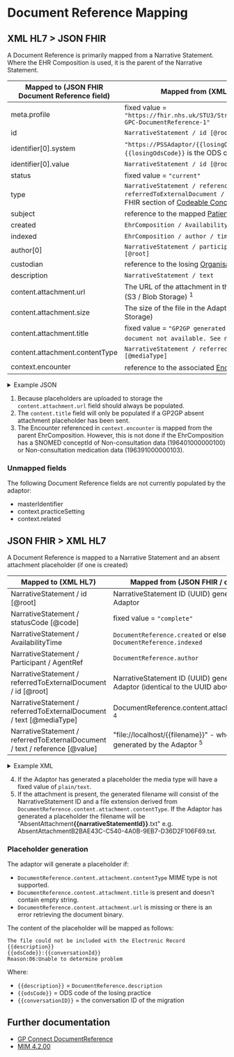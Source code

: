 # Document Reference Mapping

## XML HL7 > JSON FHIR

A Document Reference is primarily mapped from a Narrative Statement. Where the EHR Composition is used, it is the parent of the Narrative Statement.

| Mapped to (JSON FHIR Document Reference field) | Mapped from (XML HL7 / other source)                                                                                                                               |
|------------------------------------------------|--------------------------------------------------------------------------------------------------------------------------------------------------------------------|
| meta.profile                                   | fixed value = `"https://fhir.nhs.uk/STU3/StructureDefinition/CareConnect-GPC-DocumentReference-1"`                                                                 |
| id                                             | `NarrativeStatement / id [@root]`                                                                                                                                  |
| identifier\[0].system                          | `"https://PSSAdaptor/{{losingOdsCode}}"` - where the `{{losingOdsCode}}` is the ODS code of the losing practice                                                    |
| identifier\[0].value                           | `NarrativeStatement / id [@root]`                                                                                                                                  |
| status                                         | fixed value = `"current"`                                                                                                                                          |
| type                                           | `NarrativeStatement / reference / referredToExternalDocument / code` as described in the XML > FHIR section of [Codeable Concept](../codeable%20concept/README.md) |
| subject                                        | reference to the mapped [Patient](../patient/README.md)                                                                                                            |
| created                                        | `EhrComposition / AvailabilityTime`                                                                                                                                |
| indexed                                        | `EhrComposition / author / time [@value]`                                                                                                                          |
| author\[0]                                     | `NarrativeStatement / participant / agentRef[0] / id [@root]`                                                                                                      |
| custodian                                      | reference to the losing [Organisation](../organisations/README.md)                                                                                                 |
| description                                    | `NarrativeStatement / text`                                                                                                                                        |
| content.attachment.url                         | The URL of the attachment in the Adaptors file storage area (S3 / Blob Storage) <sup>1</sup>                                                                       |
| content.attachment.size                        | The size of the file in the Adaptors file storage area (S3 / Blob Storage)                                                                                         |
| content.attachment.title                       | fixed value = `"GP2GP generated placeholder. Original document not available. See notes for details"` <sup>2</sup>                                                 |
| content.attachment.contentType                 | `NarrativeStatement / referredToExternalDocument / text [@mediaType]`                                                                                              |                                                       
| context.encounter                              | reference to the associated [Encounter](../encounters/README.md) <sup>3</sup>                                                                                      |                                                       

<details>
    <summary>Example JSON</summary>

```
        {
            "resource": {
                "resourceType": "DocumentReference",
                "id": "FDD5D332-0468-414A-84E5-AFDAD5B37BCE",
                "meta": {
                    "profile": [
                        "https://fhir.nhs.uk/STU3/StructureDefinition/CareConnect-GPC-DocumentReference-1"
                    ]
                },
                "identifier": [
                    {
                        "system": "https://PSSAdaptor/D5445",
                        "value": "FDD5D332-0468-414A-84E5-AFDAD5B37BCE"
                    }
                ],
                "status": "current",
                "type": {
                    "coding": [
                        {
                            "system": "http://snomed.info/sct",
                            "code": "37251000000104",
                            "display": "Other digital signal"
                        }
                    ],
                    "text": "Other Attachment"
                },
                "subject": {
                    "reference": "Patient/cc49817a-813d-4000-ba8f-50157aea1caa"
                },
                "created": "2013-10-25T15:53:28+00:00",
                "indexed": "2013-10-25T15:53:28.000+00:00",
                "author": [
                    {
                        "reference": "Practitioner/14CA7344-7460-4C96-BABC-AA0A2C8E96D6"
                    }
                ],
                "custodian": {
                    "reference": "Organization/ae6747c5-4872-4134-8010-296bd82f121c"
                },
                "description": "application/binary",
                "content": [
                    {
                        "attachment": {
                            "contentType": "text/plain",
                            "url": "https://example.s3.eu-west-2.amazonaws.com/BB2D2DA0-3CA3-4E51-8266-AA0917A09BD2_1C135B3C-5AA5-4BF1-A08B-E6002455B806_text.pdf?X-Amz-Algorithm=AWS4-HMAC-SHA256&X-Amz-Date=20230607T134042Z&X-Amz-SignedHeaders=host&X-Amz-Expires=3599&X-Amz-Credential=example%2Feu-west-exampleaws4_request&X-Amz-Signature=example",
                            "size": 359252
                        }
                    }
                ],
                "context": {
                    "encounter": {
                        "reference": "Encounter/26EE99BB-00FF-4596-9D8B-1D349C1D70A1"
                    }
                }
            }
        },
```

</details>

1. Because placeholders are uploaded to storage the `content.attachment.url` field should always be populated.
2. The `content.title` field will only be populated if a GP2GP absent attachment placeholder has been sent.  
3. The Encounter referenced in `context.encounter` is mapped from the parent EhrComposition. However, this is not done if the EhrComposition has a SNOMED conceptId of Non-consultation data (196401000000100) or Non-consultation medication data (196391000000103).

### Unmapped fields

The following Document Reference fields are not currently populated by the adaptor:
- masterIdentifier
- context.practiceSetting
- context.related


## JSON FHIR > XML HL7

A Document Reference is mapped to a Narrative Statement and an absent attachment placeholder (if one is created)

| Mapped to (XML HL7)                                                          | Mapped from (JSON FHIR / other source )                                                         |
|------------------------------------------------------------------------------|-------------------------------------------------------------------------------------------------|
| NarrativeStatement / id \[@root]                                             | NarrativeStatement ID (UUID) generated by the Adaptor                                           |
| NarrativeStatement / statusCode \[@code]                                     | fixed value = `"complete"`                                                                      |
| NarrativeStatement / AvailabilityTime                                        | `DocumentReference.created` or else `DocumentReference.indexed`                                 |
| NarrativeStatement / Participant / AgentRef                                  | `DocumentReference.author`                                                                      |
| NarrativeStatement / referredToExternalDocument / id \[@root]                | NarrativeStatement ID (UUID) generated by the Adaptor (identical to the UUID above)             |
| NarrativeStatement / referredToExternalDocument / text \[@mediaType]         | DocumentReference.content.attachment.contentType <sup>4</sup>                                   |
| NarrativeStatement / referredToExternalDocument / text / reference \[@value] | "file://localhost/{{filename}}" - where `{{filename}}` is generated by the Adaptor <sup>5</sup> |

<details>
    <summary>Example XML</summary>

```
<NarrativeStatement classCode="OBS" moodCode="EVN">
    <id root="212660C4-097A-404B-B90C-1C8ACE1ED63D"/>
    <text>Type: Advance directive report Custodian Org: TEMPLE SOWERBY MEDICAL PRACTICE Description: (19-Jan-2010)</text>
    <statusCode code="COMPLETE"/>
    <availabilityTime value="20100119"/>
    <Participant typeCode="PRF" contextControlCode="OP">
        <agentRef classCode="AGNT">
            <id root="F108C5E5-6A63-4472-AD1B-4F9F8ED1237B"/>
        </agentRef>
    </Participant>
    <reference typeCode="REFR">
        <referredToExternalDocument classCode="DOC" moodCode="EVN">
            <id root="212660C4-097A-404B-B90C-1C8ACE1ED63D"/>
            <code code="37251000000104" codeSystem="2.16.840.1.113883.2.1.3.2.4.15" displayName="Other digital signal"/>
            <text mediaType="image/jpeg">
                <reference value="file://localhost/212660C4-097A-404B-B90C-1C8ACE1ED63D.jpg"/>
            </text>
        </referredToExternalDocument>
    </reference>
</NarrativeStatement>
```

</details>

4. If the Adaptor has generated a placeholder the media type will have a fixed value of `plain/text`. 
5. If the attachment is present, the generated filename will consist of the NarrativeStatement ID and a file extension derived from `DocumentReference.content.attachment.contentType`. If the Adaptor has generated a placeholder the 
filename will be "AbsentAttachment<b>{{narrativeStatementId}}</b>.txt" e.g. AbsentAttachmentB2BAE43C-C540-4A0B-9EB7-D36D2F106F69.txt.

### Placeholder generation

The adaptor will generate a placeholder if:
* `DocumentReference.content.attachment.contentType` MIME type is not supported.
* `DocumentReference.content.attachment.title` is present and doesn't contain empty string.
* `DocumentReference.content.attachment.url` is missing or there is an error retrieving the document binary. 

The content of the placeholder will be mapped as follows:

```
The file could not be included with the Electronic Record
{{description}}
{{odsCode}}:{{conversationId}}
Reason:06:Unable to determine problem
```

Where:

- `{{description}}` = `DocumentReference.description`
- `{{odsCode}}` = ODS code of the losing practice
- `{{conversationID}}` = the conversation ID of the migration

## Further documentation

- [GP Connect DocumentReference](https://developer.nhs.uk/apis/gpconnect-1-6-0/access_documents_development_documentreference.html)
- [MIM 4.2.00](https://data.developer.nhs.uk/dms/mim/4.2.00/Index.htm) 
